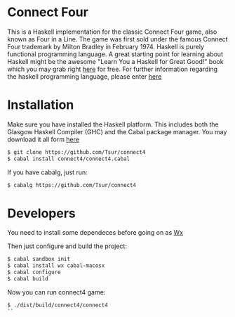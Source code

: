 # Connect Four

This is a Haskell implementation for the classic Connect Four game, also known as Four in a Line. The game was first sold under the famous Connect Four trademark by Milton Bradley in February 1974. Haskell is purely functional programming language. A great starting point for learning about Haskell might be the awesome "Learn You a Haskell for Great Good!" book which you may grab right [here](http://learnyouahaskell.com/) for free. For further information regarding the haskell programming language, please enter [here](https://www.haskell.org/)

# Installation

Make sure you have installed the Haskell platform. This includes both the Glasgow Haskell Compiler (GHC) and the Cabal package manager. You may download it all form [here](https://www.haskell.org/platform/)

```bash
$ git clone https://github.com/Tsur/connect4
$ cabal install connect4/connect4.cabal
```

If you have cabalg, just run:

```bash
$ cabalg https://github.com/Tsur/connect4
```

# Developers

You need to install some dependeces before going on as [Wx](https://wiki.haskell.org/WxHaskell)

Then just configure and build the project:

```bash
$ cabal sandbox init
$ cabal install wx cabal-macosx
$ cabal configure
$ cabal build
```

Now you can run connect4 game:

```bash
$ ./dist/build/connect4/connect4
``

